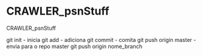 # CRAWLER_psnStuff
CRAWLER_psnStuff

git init - inicia 
git add - adiciona
git commit - comita
git push origin master - envia para o repo master
git push origin nome_branch
